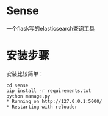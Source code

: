 Sense
=====

一个flask写的elasticsearch查询工具


安装步骤
===========
  
  安装比较简单：

    cd sense
    pip install -r requirements.txt
    python manage.py
    * Running on http://127.0.0.1:5000/
    * Restarting with reloader
